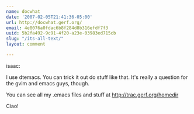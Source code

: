 ```yaml
---
name: docwhat
date: '2007-02-05T21:41:36-05:00'
url: http://docwhat.gerf.org/
email: 4e8076a0fdac6b8f284d8b316efdf7f3
uuid: 5b2fa492-9c91-4f20-a23e-03983ed715cb
slug: "/its-all-text/"
layout: comment

---
```


isaac:

I use dtemacs.  You can trick it out do stuff like that.  It's really a question for the gvim and emacs guys, though.

You can see all my .emacs files and stuff at http://trac.gerf.org/homedir

Ciao!
